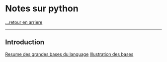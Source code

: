 # Notes sur python

[...retour en arriere](../../README.md)

---

## Introduction

[Resume des grandes bases du language](./resume_bases.md)
[Illustration des bases](./illustration_bases.py)